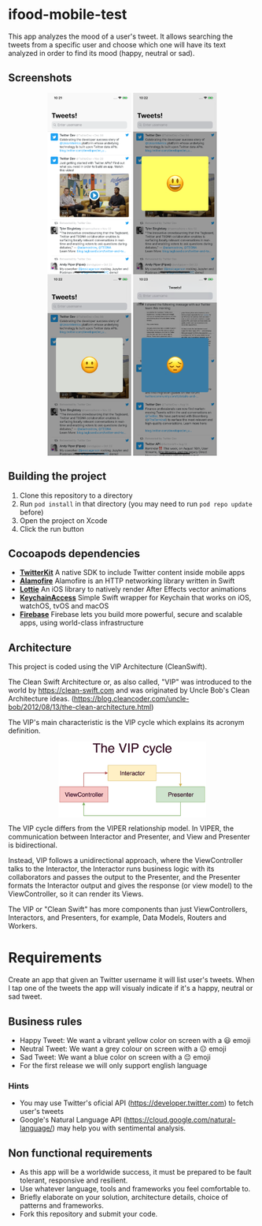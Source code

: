 # ifood-mobile-test
This app analyzes the mood of a user's tweet. It allows searching the tweets from a specific user and choose which one will have its text analyzed in order to find its mood (happy, neutral or sad).

## Screenshots

<p align="center">
  <img src=".github/tweet-list.png" align="center" width=170>
  <img src=".github/happy.png" align="center" width=170>
  <img src=".github/neutral.png" align="center" width=170>
  <img src=".github/sad.png" align="center" width=170>
</p>

## Building the project
1. Clone this repository to a directory
2. Run `pod install` in that directory (you may need to run `pod repo update` before)
3. Open the project on Xcode
4. Click the run button

## Cocoapods dependencies
* [**TwitterKit**](https://github.com/twitter/twitter-kit-ios) A native SDK to include Twitter content inside mobile apps
* [**Alamofire**](https://github.com/Alamofire/Alamofire) Alamofire is an HTTP networking library written in Swift
* [**Lottie**](https://github.com/airbnb/lottie-ios) An iOS library to natively render After Effects vector animations
* [**KeychainAccess**](https://github.com/kishikawakatsumi/KeychainAccess) Simple Swift wrapper for Keychain that works on iOS, watchOS, tvOS and macOS
* [**Firebase**](https://firebase.google.com) Firebase lets you build more powerful, secure and scalable apps, using world-class infrastructure

## Architecture
This project is coded using the VIP Architecture (CleanSwift).

The Clean Swift Architecture or, as also called, "VIP" was introduced to the world by https://clean-swift.com and was originated by Uncle Bob's Clean Architecture ideas. (https://blog.cleancoder.com/uncle-bob/2012/08/13/the-clean-architecture.html)

The VIP's main characteristic is the VIP cycle which explains its acronym definition.

<p align="center">
  <img src=".github/the-vip-cycle.png" align="center" width=300>
</p>

The VIP cycle differs from the VIPER relationship model. In VIPER, the communication between Interactor and Presenter, and View and Presenter is bidirectional. 

Instead, VIP follows a unidirectional approach, where the ViewController talks to the Interactor, the Interactor runs business logic with its collaborators and passes the output to the Presenter, and the Presenter formats the Interactor output and gives the response (or view model) to the ViewController, so it can render its Views.

The VIP or "Clean Swift" has more components than just ViewControllers, Interactors, and Presenters, for example, Data Models, Routers and Workers.


# Requirements
Create an app that given an Twitter username it will list user's tweets. When I tap one of the tweets the app will visualy indicate if it's a happy, neutral or sad tweet.

## Business rules
* Happy Tweet: We want a vibrant yellow color on screen with a 😃 emoji
* Neutral Tweet: We want a grey colour on screen with a 😐 emoji
* Sad Tweet: We want a blue color on screen with a 😔 emoji
* For the first release we will only support english language

### Hints
* You may use Twitter's oficial API (https://developer.twitter.com) to fetch user's tweets 
* Google's Natural Language API (https://cloud.google.com/natural-language/) may help you with sentimental analysis.

## Non functional requirements
* As this app will be a worldwide success, it must be prepared to be fault tolerant, responsive and resilient.
* Use whatever language, tools and frameworks you feel comfortable to.
* Briefly elaborate on your solution, architecture details, choice of patterns and frameworks.
* Fork this repository and submit your code.
